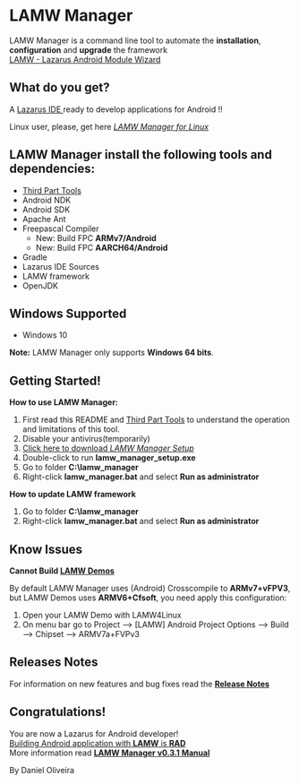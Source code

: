 LAMW Manager
===


LAMW Manager is a command line tool to automate the **installation**, **configuration** and **upgrade** the framework<br/>[LAMW - Lazarus Android Module Wizard](https://github.com/jmpessoa/lazandroidmodulewizard)

What do you get? 
---
A [Lazarus IDE ](http://www.lazarus-ide.org) ready to develop applications for Android !!

Linux user, please, get here [*LAMW Manager for Linux*](https://github.com/dosza/LAMWManager-linux)

LAMW Manager install the following tools and dependencies:
---

+	[Third Part Tools](https://github.com/dosza/LAMWManager-win/blob/master/lamw_manager/docs/third_party.md)
+	Android NDK
+	Android SDK
+	Apache Ant
+	Freepascal Compiler
	+	New: Build FPC **ARMv7/Android**
	+	New: Build FPC **AARCH64/Android**
+	Gradle
+	Lazarus IDE Sources
+	LAMW framework
+	OpenJDK

Windows Supported
---
+	Windows 10

**Note:** LAMW Manager only supports **Windows 64 bits**.

Getting Started!
---
**How to use LAMW Manager:**

1.	First read this README and [Third Part Tools](https://github.com/dosza/LAMWManager-win/blob/master/lamw_manager/docs/third_party.md) to understand the operation and limitations of this tool.
2.	Disable your antivirus(temporarily)
3.	[Click here to download *LAMW Manager Setup* ](https://raw.githubusercontent.com/dosza/LAMWManager-win/master/lamw_manager/lamw_manager_setup.exe) 
4.	Double-click to run **lamw_manager_setup.exe**
5. 	Go to folder **C:\lamw_manager**
6.	Right-click **lamw_manager.bat** and select **Run as administrator**


**How to update LAMW framework**

1.	Go to folder **C:\lamw_manager**
2.	Right-click **lamw_manager.bat** and select **Run as administrator**

Know Issues
---
**Cannot Build [LAMW Demos](https://github.com/jmpessoa/lazandroidmodulewizard/tree/master/demos)**

By default LAMW Manager uses (Android) Crosscompile to **ARMv7+vFPV3**, but LAMW Demos uses **ARMV6+Cfsoft**, you need apply this configuration:
1.	Open your LAMW Demo with LAMW4Linux
2.	On menu bar go to Project --> [LAMW] Android Project Options --> Build --> Chipset --> ARMV7a+FVPv3

Releases Notes
---
For information on new features and bug fixes read the [**Release Notes**](https://github.com/dosza/LAMWManager-win/blob/v0.3.1/lamw_manager/docs/releases_notes.md#v031-fixes---August-2021)

Congratulations!
---
You are now a Lazarus for Android developer!<br/>[Building Android application with **LAMW** is **RAD**](https://drive.google.com/open?id=1CeDDpuDfRwYrKpN7VHbossH6GfZUfqjm)<br/>
More information read [**LAMW Manager v0.3.1 Manual**](https://github.com/dosza/LAMWManager-win/blob/v0.3.1/lamw_manager/docs/man.md)

By Daniel Oliveira
